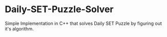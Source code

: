# Daily-SET-Puzzle-Solver
Simple Implementation in C++ that solves Daily SET Puzzle by figuring out it's algorithm. 
